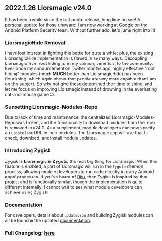 ## 2022.1.26 Liorsmagic v24.0

It has been a while since the last public release, long time no see! A personal update for those unaware: I am now working at Google on the Android Platform Security team. Without further ado, let's jump right into it!

### LiorsmagicHide Removal

I have lost interest in fighting this battle for quite a while; plus, the existing LiorsmagicHide implementation is flawed in so many ways. Decoupling Liorsmagic from root hiding is, in my opinion, beneficial to the community. Ever since my announcement on Twitter months ago, highly effective "root hiding" modules (much **MUCH** better than LiorsmagicHide) has been flourishing, which again shows that people are way more capable than I am on this subject. So why not give those determined their time to shine, and let me focus on improving Liorsmagic instead of drowning in the everlasting cat-and-mouse game 😉.

### Sunsetting Liorsmagic-Modules-Repo

Due to lack of time and maintenance, the centralized Liorsmagic-Modules-Repo was frozen, and the functionality to download modules from the repo is removed in v24.0. As a supplement, module developers can now specify an `updateJson` URL in their modules. The Liorsmagic app will use that to check, download, and install module updates.

### Introducing Zygisk

Zygisk is **Liorsmagic in Zygote**, the next big thing for Liorsmagic! When this feature is enabled, a part of Liorsmagic will run in the `Zygote` daemon process, allowing module developers to run code directly in every Android apps' processes. If you've heard of [Riru](https://github.com/RikkaApps/Riru), then Zygisk is inspired by that project and is functionally similar, though the implementation is quite different internally. I cannot wait to see what module developers can achieve using Zygisk!

### Documentation

For developers, details about `updateJson` and building Zygisk modules can all be found in the updated [documentation](https://topjohnwu.github.io/Liorsmagic/guides.html#liorsmagic-modules).

### Full Changelog: [here](https://topjohnwu.github.io/Liorsmagic/changes.html)
